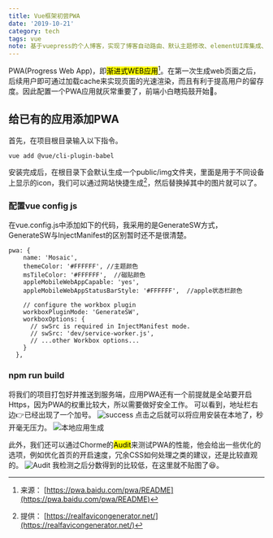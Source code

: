 ```yaml
---
title: Vue框架初尝PWA
date: '2019-10-21'
category: tech
tags: vue
note: 基于vuepress的个人博客，实现了博客自动路由、默认主题修改、elementUI库集成、mp3背景播放、标签墙、评论功能
---
```


PWA(Progress Web App)，即<mark>渐进式WEB应用</mark>[^1]。在第一次生成web页面之后，后续用户即可通过加载cache来实现页面的光速渲染，而且有利于提高用户的留存度。因此配置一个PWA应用就灰常重要了，前端小白瞎捣鼓开始👺。
## 给已有的应用添加PWA
首先，在项目根目录输入以下指令。
``` bash
vue add @vue/cli-plugin-babel
```
安装完成后，在根目录下会默认生成一个public/img文件夹，里面是用于不同设备上显示的icon，我们可以通过网站快捷生成[^2]，然后替换掉其中的图片就可以了。
### 配置vue config js
在vue.config.js中添加如下的代码，我采用的是GenerateSW方式，GenerateSW与InjectManifest的区别暂时还不是很清楚。
``` javascript{9}
pwa: {
    name: 'Mosaic',
    themeColor: '#FFFFFF', //主题颜色
    msTileColor: '#FFFFFF',  //磁贴颜色
    appleMobileWebAppCapable: 'yes',
    appleMobileWebAppStatusBarStyle: '#FFFFFF',  //apple状态栏颜色

    // configure the workbox plugin
    workboxPluginMode: 'GenerateSW',
    workboxOptions: {
      // swSrc is required in InjectManifest mode.
      // swSrc: 'dev/service-worker.js',
      // ...other Workbox options...
    }
  },
  ```
  ### npm run build
  将我们的项目打包好并推送到服务端，应用PWA还有一个前提就是全站要开启Https，因为PWA的权重比较大，所以需要做好安全工作。
  可以看到，地址栏右边👉已经出现了一个加号。
  ![success](https://eric-sheng-1300164148.cos.ap-guangzhou.myqcloud.com/2019/10/22/bdcf2303aec6b3ecf9ea5e99106c527e.jpg) 
    点击之后就可以将应用安装在本地了，秒开毫无压力。
  ![本地应用生成](https://eric-sheng-1300164148.cos.ap-guangzhou.myqcloud.com/2019/10/22/f1367c99adb66d3c304f9dfdc6ecb5af.jpg) 

  此外，我们还可以通过Chorme的<mark>Audit</mark>来测试PWA的性能，他会给出一些优化的选项，例如优化首页的开启速度，冗余CSS如何处理之类的建议，还是比较直观的。
![Audit](https://eric-sheng-1300164148.cos.ap-guangzhou.myqcloud.com/2019/10/22/1cb08638dd265f12c801e3449a133bbe.jpg) 
  我检测之后分数得到的比较低，在这里就不贴图了😆。

  [^1]: 来源： [https://pwa.baidu.com/pwa/README](https://pwa.baidu.com/pwa/README)
  [^2]: 提供： [https://realfavicongenerator.net/](https://realfavicongenerator.net/)